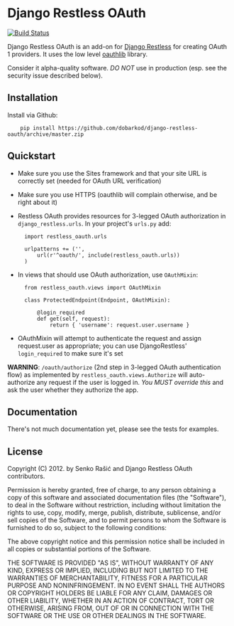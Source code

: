 # Django Restless OAuth

[![Build Status](https://secure.travis-ci.org/dobarkod/django-restless-oauth.png)](http://travis-ci.org/dobarkod/django-restless-oauth)

Django Restless OAuth is an add-on for
[Django Restless](http://github.com/dobarkod/django-restless) for creating
OAuth 1 providers. It uses the low level [oauthlib](https://github.com/idan/oauthlib)
library.

Consider it alpha-quality software. *DO NOT* use in production (esp. see the
security issue described below).

## Installation

Install via Github:

        pip install https://github.com/dobarkod/django-restless-oauth/archive/master.zip

## Quickstart

* Make sure you use the Sites framework and that your site URL is correctly set
(needed for OAuth URL verification)
* Make sure you use HTTPS (oauthlib will complain otherwise, and be right about
it)
* Restless OAuth provides resources for 3-legged OAuth authorization in
`django_restless.urls`. In your project's `urls.py` add:

        import restless_oauth.urls

        urlpatterns += ('',
            url(r'^oauth/', include(restless_oauth.urls))
        )

* In views that should use OAuth authorization, use `OAuthMixin`:

        from restless_oauth.views import OAuthMixin

        class ProtectedEndpoint(Endpoint, OAuthMixin):

            @login_required
            def get(self, request):
                return { 'username': request.user.username }

* OAuthMixin will attempt to authenticate the request and assign request.user
as appropriate; you can use DjangoRestless' `login_required` to make sure
it's set

**WARNING**: `/oauth/authorize` (2nd step in 3-legged OAuth authentication
flow) as implemented by `restless_oauth.views.Authorize` will auto-authorize
any request if the user is logged in. *You MUST override this* and ask the
user whether they authorize the app.

## Documentation

There's not much documentation yet, please see the tests for examples.

## License

Copyright (C) 2012. by Senko Rašić and Django Restless OAuth contributors.

Permission is hereby granted, free of charge, to any person obtaining a copy of this software and associated documentation files (the "Software"), to deal in the Software without restriction, including without limitation the rights to use, copy, modify, merge, publish, distribute, sublicense, and/or sell copies of the Software, and to permit persons to whom the Software is furnished to do so, subject to the following conditions:

The above copyright notice and this permission notice shall be included in all copies or substantial portions of the Software.

THE SOFTWARE IS PROVIDED "AS IS", WITHOUT WARRANTY OF ANY KIND, EXPRESS OR IMPLIED, INCLUDING BUT NOT LIMITED TO THE WARRANTIES OF MERCHANTABILITY, FITNESS FOR A PARTICULAR PURPOSE AND NONINFRINGEMENT. IN NO EVENT SHALL THE AUTHORS OR COPYRIGHT HOLDERS BE LIABLE FOR ANY CLAIM, DAMAGES OR OTHER LIABILITY, WHETHER IN AN ACTION OF CONTRACT, TORT OR OTHERWISE, ARISING FROM, OUT OF OR IN CONNECTION WITH THE SOFTWARE OR THE USE OR OTHER DEALINGS IN THE SOFTWARE.
